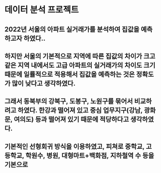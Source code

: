 # 데이터 분석 프로젝트

## 2022년 서울의 아파트 실거래가를 분석하여 집값을 예측하고자 하였다..
## 하지만 서울의 기본적으로 지역에 따른 집값의 차이가 크고 같은 지역 내에서도 고급 아파트의 실거래가의 차이도 크기 때문에 일률적으로 적용해서 집값을 예측하는 것은 정확도가 많이 낮다고 생각하였다. 

## 그래서 동북부의 강북구, 도봉구, 노원구를 묶어서 비교하려고 하였다. 한강과 떨어져 있고 중심 업무지구(강남, 광화문, 여의도) 등과 떨어져 있기 때문에 적당하다고 생각하였다. 

## 기본적인 선형회귀 방식을 이용하였고, 피쳐로 중학교, 고등학교, 학원수, 병원, 대형마트+백화점, 지하철역 수 등을 기본으로